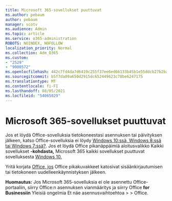 ```yaml
---
title: Microsoft 365-sovellukset puuttuvat
ms.author: pebaum
author: pebaum
manager: scotv
ms.audience: Admin
ms.topic: article
ms.service: o365-administration
ROBOTS: NOINDEX, NOFOLLOW
localization_priority: Normal
ms.collection: Adm_O365
ms.custom:
- "2529"
- "9000572"
ms.openlocfilehash: 442c7fd4da7d6419c255f37ee6ed66133b45b1e55ddcb27b2ba9b5697572ebd9
ms.sourcegitcommit: b5f7da89a650d2915dc652449623c78be6247175
ms.translationtype: MT
ms.contentlocale: fi-FI
ms.lasthandoff: 08/05/2021
ms.locfileid: "54065029"
---
```

# <a name="microsoft-365-apps-missing"></a>Microsoft 365-sovellukset puuttuvat

Jos et löydä Office-sovelluksia tietokoneestasi asennuksen tai päivityksen jälkeen, katso Office-sovelluksia ei löydy [Windows 10:ssä, Windows 8:ssä tai Windows 7:ssä?](https://support.office.com/article/Can-t-find-Office-applications-in-Windows-10-Windows-8-or-Windows-7-907ce545-6ae8-459b-8d9d-de6764a635d6). Jos et löydä Office pikanäppäimiä aloitusvalikko Kaikki sovellukset **-kohdasta,** Microsoft 365 kaikki sovellukset puuttuvat sovelluksesta [Windows 10.](https://support.office.com/article/office-apps-are-missing-from-all-apps-on-windows-10-5bc123f6-655d-4736-ad61-b0b9d1cde5bc) 

Yritä korjata [Office, jos](https://support.office.com/article/repair-an-office-application-7821d4b6-7c1d-4205-aa0e-a6b40c5bb88b) Office pikakuvakkeet katosivat sisäänkirjautumisen tai tietokoneen uudelleenkäynnistyksen jälkeen. 

**Huomautus:** Jos Microsoft 365-sovelluksia ei ole asennettu Office-portaaliin, siirry [](https://support.office.com/article/troubleshoot-installing-office-35ff2def-e0b2-4dac-9784-4cf212c1f6c2) Office:n asennuksen vianmääritys ja siirry Office **for Businessiin** Yleisiä ongelmia Et näe asennusvaihtoehtoa  >    >  Office. 